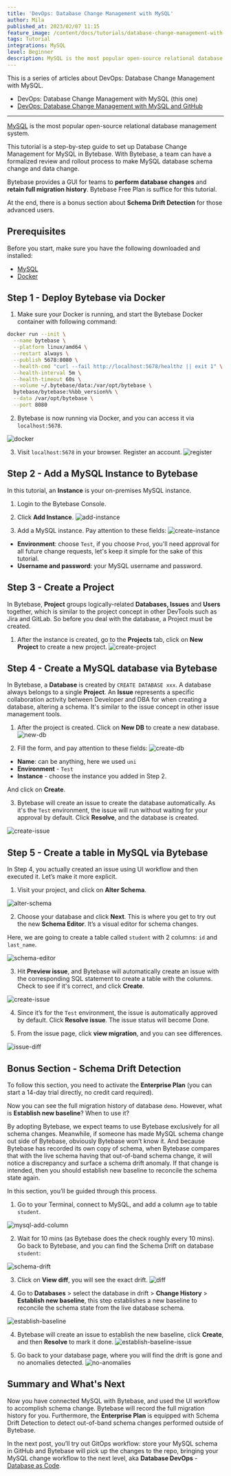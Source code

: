 ```yaml
---
title: 'DevOps: Database Change Management with MySQL'
author: Mila
published_at: 2023/02/07 11:15
feature_image: /content/docs/tutorials/database-change-management-with-mysql/feature-image.webp
tags: Tutorial
integrations: MySQL
level: Beginner
description: MySQL is the most popular open-source relational database management system. This tutorial will guide you step-by-step to set up database change management for MySQL in Bytebase.
---
```


This is a series of articles about DevOps: Database Change Management with MySQL.

- DevOps: Database Change Management with MySQL (this one)
- [DevOps: Database Change Management with MySQL and GitHub](/docs/tutorials/database-change-management-with-mysql-and-github)

---

[MySQL](https://www.mysql.com/) is the most popular open-source relational database management system.

This tutorial is a step-by-step guide to set up Database Change Management for MySQL in Bytebase. With Bytebase, a team can have a formalized review and rollout process to make MySQL database schema change and data change.

Bytebase provides a GUI for teams to **perform database changes** and **retain full migration history**. Bytebase Free Plan is suffice for this tutorial.

At the end, there is a bonus section about **Schema Drift Detection** for those advanced users.

## Prerequisites

Before you start, make sure you have the following downloaded and installed:

- [MySQL](https://dev.mysql.com/downloads/mysql/)
- [Docker](https://www.docker.com/)

## Step 1 - Deploy Bytebase via Docker

1. Make sure your Docker is running, and start the Bytebase Docker container with following command:

```bash
docker run --init \
  --name bytebase \
  --platform linux/amd64 \
  --restart always \
  --publish 5678:8080 \
  --health-cmd "curl --fail http://localhost:5678/healthz || exit 1" \
  --health-interval 5m \
  --health-timeout 60s \
  --volume ~/.bytebase/data:/var/opt/bytebase \
  bytebase/bytebase:%%bb_version%% \
  --data /var/opt/bytebase \
  --port 8080
```

2. Bytebase is now running via Docker, and you can access it via `localhost:5678`.

![docker](/content/docs/tutorials/database-change-management-with-mysql/docker.webp)

3. Visit `localhost:5678` in your browser. Register an account.
   ![register](/content/docs/tutorials/database-change-management-with-mysql/register.webp)

## Step 2 - Add a MySQL Instance to Bytebase

In this tutorial, ​an **Instance** is your on-premises MySQL instance.

1. Login to the Bytebase Console.

2. Click **Add Instance**.
   ![add-instance](/content/docs/tutorials/database-change-management-with-mysql/add-instance.webp)

3. Add a MySQL instance. Pay attention to these fields:
   ![create-instance](/content/docs/tutorials/database-change-management-with-mysql/create-instance.webp)

- **Environment**: choose `Test`, if you choose `Prod`, you'll need approval for all future change requests, let's keep it simple for the sake of this tutorial.
- **Username and password**: your MySQL username and password.

## Step 3 - Create a Project

In Bytebase, **Project** groups logically-related **Databases, Issues** and **Users** together, which is similar to the project concept in other DevTools such as Jira and GitLab. So before you deal with the database, a Project must be created.

1. After the instance is created, go to the **Projects** tab, click on **New Project** to create a new project.
   ![create-project](/content/docs/tutorials/database-change-management-with-mysql/create-project.webp)

## Step 4 - Create a MySQL database via Bytebase

In Bytebase, a **Database** is created by `CREATE DATABASE xxx`. A database always belongs to a single **Project**. An **Issue** represents a specific collaboration activity between Developer and DBA for when creating a database, altering a schema. It's similar to the issue concept in other issue management tools.

1. After the project is created. Click on **New DB** to create a new database.
   ![new-db](/content/docs/tutorials/database-change-management-with-mysql/new-db.webp)

2. Fill the form, and pay attention to these fields:
   ![create-db](/content/docs/tutorials/database-change-management-with-mysql/create-db.webp)

- **Name**: can be anything, here we used `uni`
- **Environment** - `Test`
- **Instance** - choose the instance you added in Step 2.

And click on **Create**.

3. Bytebase will create an issue to create the database automatically. As it's the `Test` environment, the issue will run without waiting for your approval by default. Click **Resolve**, and the database is created.

![create-issue](/content/docs/tutorials/database-change-management-with-mysql/create-issue.webp)

## Step 5 - Create a table in MySQL via Bytebase

In Step 4, you actually created an issue using UI workflow and then executed it. Let’s make it more explicit.

1. Visit your project, and click on **Alter Schema**.

![alter-schema](/content/docs/tutorials/database-change-management-with-mysql/alter-schema.webp)

2. Choose your database and click **Next**. This is where you get to try out the new **Schema Editor**. It’s a visual editor for schema changes.

Here, we are going to create a table called `student` with 2 columns: `id` and `last_name`.

![schema-editor](/content/docs/tutorials/database-change-management-with-mysql/schema-editor.webp)

3. Hit **Preview issue**, and Bytebase will automatically create an issue with the corresponding SQL statement to create a table with the columns. Check to see if it's correct, and click **Create**.

![create-issue](/content/docs/tutorials/database-change-management-with-mysql/create-issue.webp)

4. Since it’s for the `Test` environment, the issue is automatically approved by default. Click **Resolve issue**. The issue status will become Done.

5. From the issue page, click **view migration**, and you can see differences.

![issue-diff](/content/docs/tutorials/database-change-management-with-mysql/issue-diff.webp)

## Bonus Section - Schema Drift Detection

To follow this section, you need to activate the **Enterprise Plan** (you can start a 14-day trial directly, no credit card required).

Now you can see the full migration history of database `demo`. However, what is **Establish new baseline**? When to use it?

By adopting Bytebase, we expect teams to use Bytebase exclusively for all schema changes. Meanwhile, if someone has made MySQL schema change out side of Bytebase, obviously Bytebase won’t know it. And because Bytebase has recorded its own copy of schema, when Bytebase compares that with the live schema having that out-of-band schema change, it will notice a discrepancy and surface a schema drift anomaly. If that change is intended, then you should establish new baseline to reconcile the schema state again.

In this section, you’ll be guided through this process.

1. Go to your Terminal, connect to MySQL, and add a column `age` to table `student`.

![mysql-add-column](/content/docs/tutorials/database-change-management-with-mysql/mysql-add-column.webp)

2. Wait for 10 mins (as Bytebase does the check roughly every 10 mins). Go back to Bytebase, and you can find the Schema Drift on database `student`:

![schema-drift](/content/docs/tutorials/database-change-management-with-mysql/schema-drift.webp)

3. Click on **View diff**, you will see the exact drift.
   ![diff](/content/docs/tutorials/database-change-management-with-mysql/diff.webp)

4. Go to **Databases** > select the database in drift > **Change History** > **Establish new baseline**, this step establishes a new baseline to reconcile the schema state from the live database schema.

![establish-baseline](/content/docs/tutorials/database-change-management-with-mysql/establish-baseline.webp)

4. Bytebase will create an issue to establish the new baseline, click **Create**, and then **Resolve** to mark it done.
   ![establish-baseline-issue](/content/docs/tutorials/database-change-management-with-mysql/establish-baseline-issue.webp)

5. Go back to your database page, where you will find the drift is gone and no anomalies detected.
   ![no-anomalies](/content/docs/tutorials/database-change-management-with-mysql/no-anomalies.webp)

## Summary and What's Next

Now you have connected MySQL with Bytebase, and used the UI workflow to accomplish schema change. Bytebase will record the full migration history for you. Furthermore, the **Enterprise Plan** is equipped with Schema Drift Detection to detect out-of-band schema changes performed outside of Bytebase.

In the next post, you’ll try out GitOps workflow: store your MySQL schema in GitHub and Bytebase will pick up the changes to the repo, bringing your MySQL change workflow to the next level, aka **Database DevOps** - [Database as Code](/blog/database-as-code).
